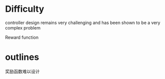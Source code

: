 # Difficulty

controller design remains very challenging and has been
shown to be a very complex problem

Reward function

# outlines

奖励函数难以设计


